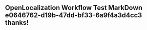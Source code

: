 <properties
ms.topic="hero-topic1"
ms.test1="hero-topic"
ms.test2="test"/>

## OpenLocalization Workflow Test MarkDown e0646762-d19b-47dd-bf33-6a9f4a3d4cc3 thanks!
